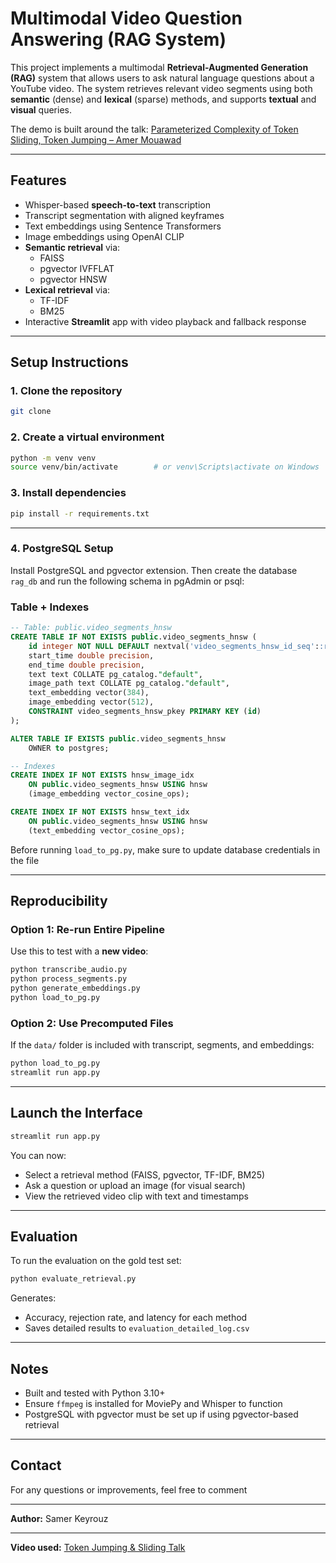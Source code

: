 # Multimodal Video Question Answering (RAG System)

This project implements a multimodal **Retrieval-Augmented Generation (RAG)** system that allows users to ask natural language questions about a YouTube video. The system retrieves relevant video segments using both **semantic** (dense) and **lexical** (sparse) methods, and supports **textual** and **visual** queries.

The demo is built around the talk:
[Parameterized Complexity of Token Sliding, Token Jumping – Amer Mouawad](https://www.youtube.com/watch?v=dARr3lGKwk8)

---

## Features

- Whisper-based **speech-to-text** transcription
- Transcript segmentation with aligned keyframes
- Text embeddings using Sentence Transformers
- Image embeddings using OpenAI CLIP
- **Semantic retrieval** via:
  - FAISS
  - pgvector IVFFLAT
  - pgvector HNSW
- **Lexical retrieval** via:
  - TF-IDF
  - BM25
- Interactive **Streamlit** app with video playback and fallback response

---

## Setup Instructions

### 1. Clone the repository

```bash
git clone 

```

### 2. Create a virtual environment
```bash
python -m venv venv
source venv/bin/activate        # or venv\Scripts\activate on Windows
```

### 3. Install dependencies
```bash
pip install -r requirements.txt
```

---

### 4. PostgreSQL Setup
Install PostgreSQL and pgvector extension. Then create the database `rag_db` and run the following schema in pgAdmin or psql:

### Table + Indexes
```sql
-- Table: public.video_segments_hnsw
CREATE TABLE IF NOT EXISTS public.video_segments_hnsw (
    id integer NOT NULL DEFAULT nextval('video_segments_hnsw_id_seq'::regclass),
    start_time double precision,
    end_time double precision,
    text text COLLATE pg_catalog."default",
    image_path text COLLATE pg_catalog."default",
    text_embedding vector(384),
    image_embedding vector(512),
    CONSTRAINT video_segments_hnsw_pkey PRIMARY KEY (id)
);

ALTER TABLE IF EXISTS public.video_segments_hnsw
    OWNER to postgres;

-- Indexes
CREATE INDEX IF NOT EXISTS hnsw_image_idx
    ON public.video_segments_hnsw USING hnsw
    (image_embedding vector_cosine_ops);

CREATE INDEX IF NOT EXISTS hnsw_text_idx
    ON public.video_segments_hnsw USING hnsw
    (text_embedding vector_cosine_ops);
```


Before running `load_to_pg.py`, make sure to update database credentials in the file

---

## Reproducibility
### Option 1: Re-run Entire Pipeline
Use this to test with a **new video**:
```bash
python transcribe_audio.py
python process_segments.py
python generate_embeddings.py
python load_to_pg.py
```

### Option 2: Use Precomputed Files
If the `data/` folder is included with transcript, segments, and embeddings:
```bash
python load_to_pg.py
streamlit run app.py
```

---

## Launch the Interface
```bash
streamlit run app.py
```

You can now:
- Select a retrieval method (FAISS, pgvector, TF-IDF, BM25)
- Ask a question or upload an image (for visual search)
- View the retrieved video clip with text and timestamps

---

## Evaluation
To run the evaluation on the gold test set:
```bash
python evaluate_retrieval.py
```
Generates:
- Accuracy, rejection rate, and latency for each method
- Saves detailed results to `evaluation_detailed_log.csv`

---

## Notes
- Built and tested with Python 3.10+
- Ensure `ffmpeg` is installed for MoviePy and Whisper to function
- PostgreSQL with pgvector must be set up if using pgvector-based retrieval

---

## Contact
For any questions or improvements, feel free to comment

---

**Author:** Samer Keyrouz

---

**Video used:** [Token Jumping & Sliding Talk](https://www.youtube.com/watch?v=dARr3lGKwk8)